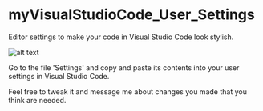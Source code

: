 # myVisualStudioCode_User_Settings
Editor settings to make your code in Visual Studio Code look stylish. 

![alt text](https://raw.githubusercontent.com/MrColour/myVisualStudioCode_User_Settings/master/EditorShowcase.PNG)

Go to the file 'Settings' and copy and paste its contents into your user settings in Visual Studio Code.

Feel free to tweak it and message me about changes you made that you think are needed. 
